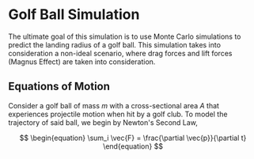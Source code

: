# Golf Ball Simulation 

The ultimate goal of this simulation is to use Monte Carlo simulations to predict the landing radius of a golf ball. This simulation takes into consideration a non-ideal scenario, 
where drag forces and lift forces (Magnus Effect) are taken into consideration. 

## Equations of Motion

Consider a golf ball of mass $m$ with a cross-sectional area $A$ that experiences projectile motion when hit by a golf club. To model the trajectory of said ball, we begin by Newton's Second Law, 

$$
\begin{equation}
    \sum_i \vec{F} = \frac{\partial \vec{p}}{\partial t}
\end{equation}
$$